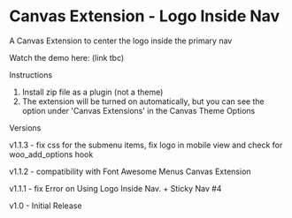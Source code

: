 Canvas Extension - Logo Inside Nav
==================================

A Canvas Extension to center the logo inside the primary nav


Watch the demo here: (link tbc)

Instructions

1. Install zip file as a plugin (not a theme)
2. The extension will be turned on automatically, but you can see the option under 'Canvas Extensions' in the Canvas Theme Options

Versions

v1.1.3 - fix css for the submenu items, fix logo in mobile view and check for woo_add_options hook

v1.1.2 - compatibility with Font Awesome Menus Canvas Extension

v1.1.1 - fix Error on Using Logo Inside Nav. + Sticky Nav #4

v1.0 - Initial Release
